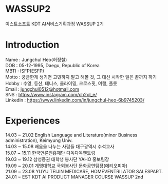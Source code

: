 # WASSUP2
이스트소프트 KDT AI서비스기획과정 WASSUP 2기

# Introduction
Name : Jungchul Heo(허정철)   
DOB : 05-12-1995, Daegu, Republic of Korea   
MBTI : ISFP(ESFP)   
Motto : 궁금한게 생기면 고민하지 말고 해볼 것, 그 대신 시작한 일은 끝까지 하기   
Hobby : 수영, 등산, 테니스, 클라이밍, 크로스핏, 여행, 플릇  
Email : jungchul0512@hotmail.com  
SNS : https://www.instagram.com/ch2ol_e/  
Linkedin : https://www.linkedin.com/in/jungchul-heo-6b9745203/  

# Experiences
14.03 ~ 21.02 English Language and Literature(minor Business administration), Keimyung Univ.   
14.03 ~ 15.08 배움을 나누는 사람들 대구광역시 수석교사   
15.07 ~ 15.11 한국언론진흥재단 다독다독멘토링   
19.03 ~ 19.12 삼성증권 대학생 봉사단 YAHO 홍보팀장   
19.09 ~ 20.01 계명대학교 국외봉사단 문화공연팀장(에티오피아)   
21.09 ~ 23.08 YUYU TEIJIN MEDICARE, HOMEVENTRILATOR SALESPART.  
24.01 ~       EST KDT AI PRODUCT MANAGER COURSE WASSUP 2nd  
